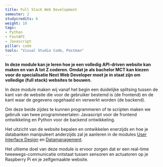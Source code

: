 ```yaml
---
title: Full Stack Web Development
semester: 2
studycredits: 6
weight: 10
tags:
- Python
- FastAPI
- Javascript
pillar: code
tools: "Visual Studio Code, Postman"
---
```

**In deze module kan je leren hoe je een volledig API-driven website kan maken en van A tot Z coderen.
Omdat je als bachelor MCT kan kiezen voor de specialisatie Next Web Developer moet je in staat zijn om volledige (full stack) websites te bouwen.**

In deze module maken wij vanaf het begin een duidelijke splitsing tussen de kant van de website die voor de gebruiker bestemd is (de frontend) en de kant waar de gegevens opgehaald en verwerkt worden (de backend).

Om deze beide zijdes te kunnen programmeren of te scripten maken we gebruik van twee programmeertalen: Javascript voor de frontend ontwikkeling en Python voor de backend ontwikkeling.

Het uitzicht van de website bepalen en ontwikkelen enerzijds en hoe je databanken manipuleert anderzijds zal je aanleren in de modules [User Interface Design](/programma/user-interface-design) en [Datamanagement](/programma/datamanagement)</a>.

Het ultieme doel van deze module is ervoor zorgen dat er een real-time tweewegs-communicatie ontstaat tussen sensoren en actuatoren op je Raspberry Pi en je zelfgemaakte website.
